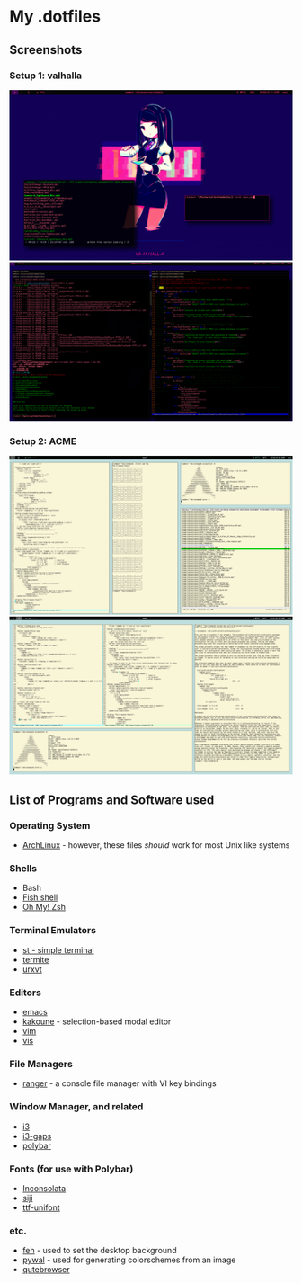 # My .dotfiles
## Screenshots

### Setup 1: valhalla
![valhalla-cmus](assets/valhalla-cmus.png)
![valhalla-1](assets/valhalla-muse.png)

### Setup 2: ACME
![acme-1](assets/8queens.png)
![acme-2](assets/acme.png)

## List of Programs and Software used
### Operating System
* [ArchLinux](https://www.archlinux.org) - however, these files _should_ work for most Unix like systems
### Shells
* Bash
* [Fish shell](https://fishshell.com/)
* [Oh My! Zsh](http://ohmyz.sh/)
### Terminal Emulators
* [st - simple terminal](https://st.suckless.org/)
* [termite](https://github.com/thestinger/termite)
* [urxvt](https://wiki.archlinux.org/index.php/rxvt-unicode)
### Editors
* [emacs](https://www.gnu.org/software/emacs/)
* [kakoune](http://kakoune.org/) - selection-based modal editor
* [vim](https://www.vim.org/)
* [vis](https://github.com/martanne/vis)
### File Managers
* [ranger](https://ranger.github.io/) - a console file manager with VI key bindings
### Window Manager, and related
* [i3](https://i3wm.org/)
* [i3-gaps](https://github.com/Airblader/i3)
* [polybar](https://github.com/jaagr/polybar)
### Fonts (for use with Polybar)
* [Inconsolata](https://www.archlinux.org/packages/community/any/ttf-inconsolata/)
* [siji](https://aur.archlinux.org/packages/siji-git/)
* [ttf-unifont](https://aur.archlinux.org/packages/ttf-unifont/)
### etc.
* [feh](https://feh.finalrewind.org/) - used to set the desktop background
* [pywal](https://github.com/dylanaraps/pywal) - used for generating colorschemes from an image
* [qutebrowser](https://www.qutebrowser.org/)

